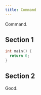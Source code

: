 ```yaml
---
title: Command
---
```


Command.

## Section 1

```c
int main() {
  return 0;
}
```

## Section 2

Good.
